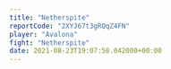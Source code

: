 ```yaml
---
title: "Netherspite"
reportCode: "2XYJ67t3gRQqZ4FN"
player: "Avalona"
fight: "Netherspite"
date: 2021-08-23T19:07:58.042000+00:00
---
```

